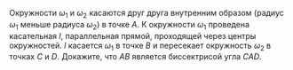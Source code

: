 Окружности $\omega_1$ и $\omega_2$ касаются друг друга внутренним образом (радиус $\omega_1$ меньше радиуса $\omega_2)$ в точке $A$. К окружности $\omega_1$ проведена касательная $l$, параллельная прямой, проходящей через центры окружностей. $l$ касается $\omega_1$ в точке $B$ и пересекает окружность $\omega_2$ в точках $C$ и $D$. Докажите, что $AB$ является биссектрисой угла $CAD$.